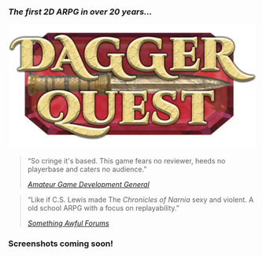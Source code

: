 ### *The first 2D ARPG in over 20 years...*

![DaggerQuest logo](/logoForGitHub.png)

>“So cringe it's based. This game fears no reviewer, heeds no playerbase and caters no audience.”
>
>[*Amateur Game Development General*](https://boards.4channel.org/vg/catalog#s=agdg)

>“Like if C.S. Lewis made The *Chronicles of Narnia* sexy and violent. A old school ARPG with a focus on replayability.”
>
>[*Something Awful Forums*](https://forums.somethingawful.com/)

### Screenshots coming soon!
